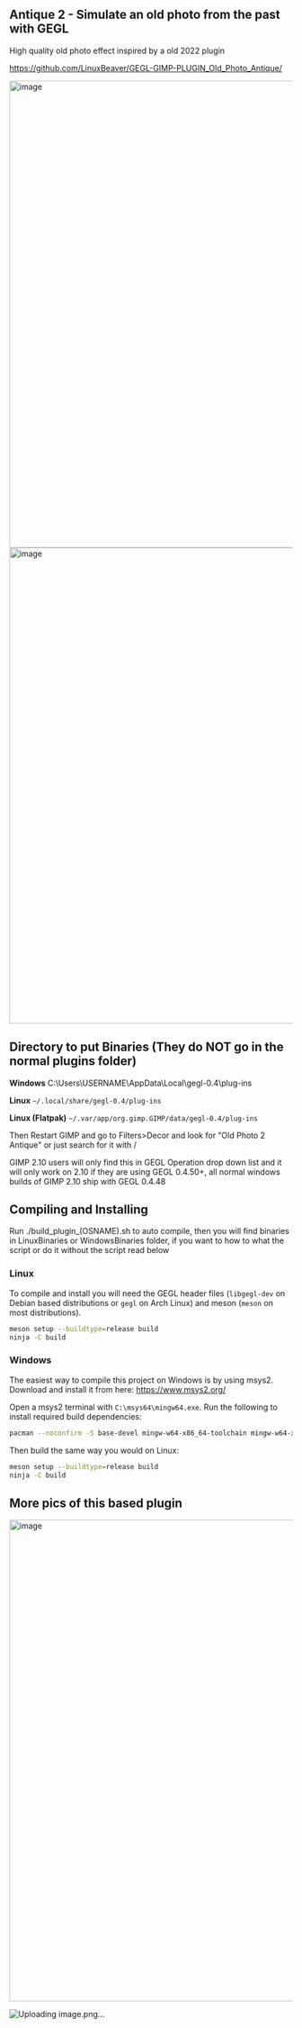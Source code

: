 ## Antique 2 - Simulate an old photo from the past with GEGL

High quality old photo effect inspired by a old 2022 plugin 

https://github.com/LinuxBeaver/GEGL-GIMP-PLUGIN_Old_Photo_Antique/


<img width="1042" height="830" alt="image" src="https://github.com/user-attachments/assets/020192d3-ea7e-4b79-b670-f3dcbe779c69" />

<img width="942" height="846" alt="image" src="https://github.com/user-attachments/assets/9c4c96f8-7c86-4fe2-b062-b22d940069a8" />



## Directory to put Binaries (They do NOT go in the normal plugins folder)

**Windows**
C:\Users\USERNAME\AppData\Local\gegl-0.4\plug-ins

**Linux** 
`~/.local/share/gegl-0.4/plug-ins`

**Linux (Flatpak)**
`~/.var/app/org.gimp.GIMP/data/gegl-0.4/plug-ins`


Then Restart GIMP and go to Filters>Decor and look for "Old Photo 2 Antique" or just search for it with /

GIMP 2.10 users will only find this in GEGL Operation drop down list and it will only work on 2.10 if they are using GEGL 0.4.50+, all normal windows builds of GIMP 2.10 ship with GEGL 0.4.48

## Compiling and Installing

Run ./build_plugin_(OSNAME).sh to auto compile, then you will find binaries in LinuxBinaries or WindowsBinaries folder,
 if you want to how to what the script or do it without the script read below

### Linux

To compile and install you will need the GEGL header files (`libgegl-dev` on
Debian based distributions or `gegl` on Arch Linux) and meson (`meson` on
most distributions).

```bash
meson setup --buildtype=release build
ninja -C build

```

### Windows

The easiest way to compile this project on Windows is by using msys2.  Download
and install it from here: https://www.msys2.org/

Open a msys2 terminal with `C:\msys64\mingw64.exe`.  Run the following to
install required build dependencies:

```bash
pacman --noconfirm -S base-devel mingw-w64-x86_64-toolchain mingw-w64-x86_64-meson mingw-w64-x86_64-gegl
```

Then build the same way you would on Linux:

```bash
meson setup --buildtype=release build
ninja -C build
```
## More pics of this based plugin

<img width="605" height="856" alt="image" src="https://github.com/user-attachments/assets/e4ec0567-23c3-42bd-983a-8b6b46e34eb1" />

![Uploading image.png…]()




